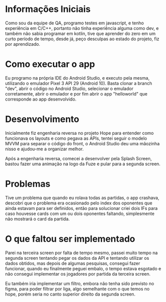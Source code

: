 # Informações Iniciais
Como sou da equipe de QA, programo testes em javascript, e tenho experiência em C/C++, portanto não tinha experiência alguma como dev, e também não sabia programar em kotlin, tive que aprender do zero em um curto período de tempo, desde já, peço desculpas ao estado do projeto, fiz por aprendizado. 

# Como executar o app

Eu programo na própria IDE do Android Studio, e executo pela mesma, utilizando o emulador Pixel 3 API 29 (Android 10). Basta clonar a branch "dev", abrir o código no Android Studio, selecionar o emulador corretamente, abrir o emulador e por fim abrir o app "helloworld" que corresponde ao app desenvolvido.

# Desenvolvimento
Inicialmente fiz engenharia reversa no projeto Hope para entender como funcionava os layouts e como pegava as APIs, tentei seguir o modelo MVVM para separar o código do front, o Android Studio deu uma mãozinha nisso e ajudou-me a organizar melhor. 

Após a engenharia reversa, comecei a desenvolver pela Splash Screen, bastou fazer uma animação na logo da Fuze e pular para a segunda screen. 

# Problemas

Tive um problema que quando eu rolava todas as partidas, o app crashava, descobri que o problema era ocasionado pelo index dos oponentes que ainda estavam para ser definidos, então para solucionar criei dois IFs para caso houvesse cards com um ou dois oponentes faltando, simplesmente não mostrará o card da partida.

# O que faltou ser implementado

Parei na terceira screen por falta de tempo mesmo, passei muito tempo na segunda screen tentando pegar os dados da API e tentando utilizar os dados obtidos, mas depois de algumas pesquisas, consegui fazer funcionar, quando eu finalmente peguei embalo, o tempo estava esgotado e não consegui implementar os jogadores por partida da terceira screen.

Eu também iria implementar um filtro, embora não tenha sido previsto no figma, para poder filtrar por liga, algo semelhante com o que temos no hope, porém seria no canto superior direito da segunda screen.
